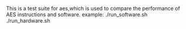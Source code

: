 This is a test suite for aes,which is used to compare the performance of AES instructions and software.
example:
./run_software.sh
./run_hardware.sh
